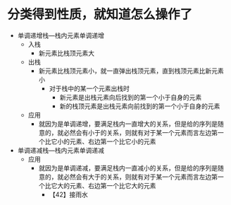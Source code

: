 

# 分类得到性质，就知道怎么操作了

- 单调递增栈—栈内元素单调递增
  - 入栈
    - 新元素比栈顶元素大
  - 出栈
    - 新元素比栈顶元素小，就一直弹出栈顶元素，直到栈顶元素比新元素小
      - 对于栈中的某一个元素出栈时
        - 新元素是出栈元素向后找到的第一个小于自身的元素
        - 新的栈顶元素是出栈元素向前找到的第一个小于自身的元素
  - 应用
    - 就因为是单调递增，要满足栈内一直增大的关系，但是给的序列是随意的，就必然会有小于的关系，则就有对于某一个元素而言左边第一个比它小的元素、右边第一个比它小的元素
- 单调递减栈—栈内元素单调递减
  - 应用
    - 就因为是单调递减，要满足栈内一直减小的关系，但是给的序列是随意的，就必然会有大于的关系，则就有对于某一个元素而言左边第一个比它大的元素、右边第一个比它大的元素
      - 【42】接雨水